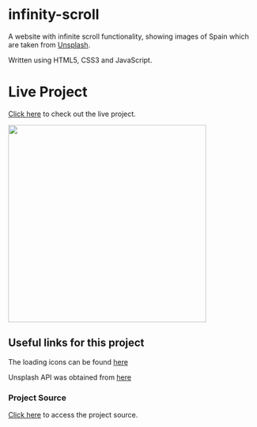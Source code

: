 # infinity-scroll

A website with infinite scroll functionality, showing images of Spain which are taken from [Unsplash](https://unsplash.com).

Written using HTML5, CSS3 and JavaScript.

# Live Project
[Click here](https://selenozkan.github.io/infinity-scroll) to check out the live project.

<img src ="projectdemo.png" width=400>


## Useful links for this project

The loading icons can be found [here](https://loading.io)

Unsplash API was obtained from [here](https://unsplash.com/documentation)

### Project Source
[Click here](https://www.udemy.com/course/javascript-web-projects-to-build-your-portfolio-resume/) to access the project source.
